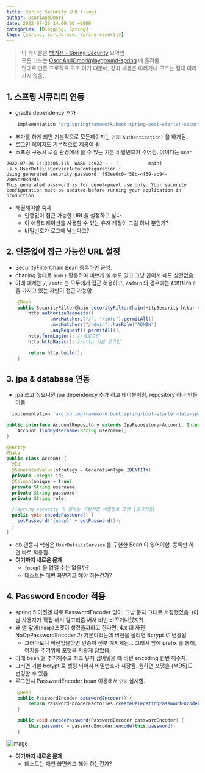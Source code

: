 ```yaml
---
title: Spring Security 요약 (~ing)
author: OsoriAndOmori
date: 2022-07-26 14:00:00 +0900
categories: [Blogging, Spring]
tags: [spring, spring-mvc, spring-security]
---
```


> 이 게시물은 [백기선 - Spring Security](https://www.inflearn.com/course/백기선-스프링-시큐리티) 요약임 <br>
> 모든 코드는 [OsoriAndOmori/playground-spring](https://github.com/OsoriAndOmori/playground-spring/tree/main/applicaion-web-mvc) 에 올려둠. <br>
> 멋대로 만든 프로젝트 구조 이기 떄문에, 강좌 내용은 따라가나 구조는 절대 따라가지 않음..

## 1. 스프링 시큐리티 연동
- gradle dependency 추가

```gradle
    implementation 'org.springframework.boot:spring-boot-starter-security'
```

- 추가를 하게 되면 기본적으로 모든페이지는 `인증(Authentication)` 을 하게됨.
- 로그인 페이지도 기본적으로 제공이 됨.
- 스프링 구동시 로컬 환경에서 쓸 수 있는 기본 비밀번호가 주어짐. 아이디는 `user`

```console
2022-07-26 14:33:05.315  WARN 14922 --- [           main] .s.s.UserDetailsServiceAutoConfiguration :
Using generated security password: f93ee0c0-f58b-4f39-ab94-7805c203d2d5
This generated password is for development use only. Your security configuration must be updated before running your application in production.
```

- 해결해야할 숙제
  - 인증없이 접근 가능한 URL을 설정하고 싶다.
  - 이 애플리케이션을 사용할 수 있는 유저 계정이 그럼 하나 뿐인가?
  - 비밀번호가 로그에 남는다고?

## 2. 인증없이 접근 가능한 URL 설정
- SecurityFilterChain Bean 등록하면 끝임.
- chaning 형태로 `and()` 활용하여 예쁘게 쓸 수도 있고 그냥 끊어서 해도 상관없음.
- 아래 예제는 `/`, `/info` 는 모두에게 접근 허용하고, `/admin` 의 경우에는 `ADMIN` role 을 가지고 있는 자만이 접근 가능함.

```java
    @Bean
    public SecurityFilterChain securityFilterChain(HttpSecurity http) throws Exception {
        http.authorizeRequests()
                .mvcMatchers("/", "/info").permitAll()
                .mvcMatchers("/admin").hasRole("ADMIN")
                .anyRequest().permitAll();
        http.formLogin(); //폼로그인
        http.httpBasic(); //http 기본 로그인

        return http.build();
    }
```

## 3. jpa & database 연동
- jpa 쓰고 싶으니깐 jpa dependency 추가 하고 테이블이랑, repository 하나 만들어줌

```groovy
  implementation 'org.springframework.boot:spring-boot-starter-data-jpa'
```

```java
public interface AccountRepository extends JpaRepository<Account, Integer> {
    Account findByUsername(String username);
}

@Entity
@Data
public class Account {
  @Id
  @GeneratedValue(strategy = GenerationType.IDENTITY)
  private Integer id;
  @Column(unique = true)
  private String username;
  private String password;
  private String role;

  //spring security 가 원하는 기본적인 비밀번호 포맷 {알고리즘}
  public void encodePassword() {
    setPassword("{noop}" + getPassword());
  }
}
```
- db 연동시 핵심은 `UserDetailsService` 를 구현한 Bean 이 있어야함. 등록만 하면 바로 적용됨.
- **여기까지 새로운 문제**
  - `{noop}` 을 없앨 수는 없을까?
  - 테스트는 매번 화면키고 해야 하는건가?

## 4. Password Encoder 적용
- spring 5 이전엔 따로 PasswordEncoder 없이, 그냥 문자 그대로 저장했었음. (아님 사용자가 직접 해시 알고리즘 써서 비번 바꾸거나겠지?)
- 왜 맨 앞에`{noop}`포맷이 생겼을까라고 한다면, 4.x 대 까진 NoOpPasswordEncoder 가 기본이었는데 버전을 올리면 Bcrypt 로 변경됨
  - 그러다보니 버전업을하면 인증이 전부 꺠지게됨... 그래서 앞에 prefix 를 통해, 여지를 주기위해 포맷을 저렇게 잡았음.
- 아래 bean 을 추가해주고 최초 유저 집어넣을 떄 비번 encoding 한번 해주자.
- 그러면 기본 bcrypt 로 셋팅 되어서 비밀번호가 저장됨. 원하면 포맷을 {MD5}도 변경할 수 있음.
- 로그인시 PasswordEncoder bean 이용해서 `인증` 실시함.
```java
    @Bean
    public PasswordEncoder passwordEncoder() {
        return PasswordEncoderFactories.createDelegatingPasswordEncoder();
    }

    public void encodePassword(PasswordEncoder passwordEncoder) {
        this.password = passwordEncoder.encode(this.password);
    }
```
![image](https://user-images.githubusercontent.com/22016317/182273294-7c55c673-0f53-4f16-90e2-a4d6cd05c02c.png)

- **여기까지 새로운 문제**
  - 테스트는 매번 화면키고 해야 하는건가?
